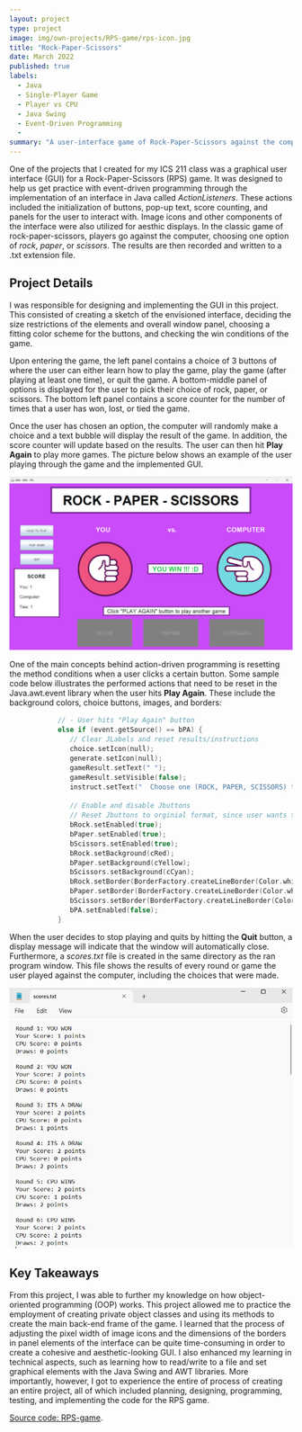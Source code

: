 ```yaml
---
layout: project
type: project
image: img/own-projects/RPS-game/rps-icon.jpg
title: "Rock-Paper-Scissors"
date: March 2022
published: true
labels:
  - Java
  - Single-Player Game
  - Player vs CPU
  - Java Swing
  - Event-Driven Programming
  - 
summary: "A user-interface game of Rock-Paper-Scissors against the computer in Java for my ICS 211 course. Java AWT and Java Swing libraries were used for the creation of graphical elements. Action listeners were also implemented for event-driven programming for the graphical user interface (GUI)."
---
```


One of the projects that I created for my ICS 211 class was a graphical user interface (GUI) for a Rock-Paper-Scissors (RPS) game. It was designed to help us get practice with event-driven programming through the implementation of an interface in Java called _ActionListeners_. These actions included the initialization of buttons, pop-up text, score counting, and panels for the user to interact with. Image icons and other components of the interface were also utilized for aesthic displays. In the classic game of rock-paper-scissors, players go against the computer, choosing one option of _rock_, _paper_, or _scissors_. The results are then recorded and written to a .txt extension file.

## Project Details

I was responsible for designing and implementing the GUI in this project. This consisted of creating a sketch of the envisioned interface, deciding the size restrictions of the elements and overall window panel, choosing a fitting color scheme for the buttons, and checking the win conditions of the game. 

Upon entering the game, the left panel contains a choice of 3 buttons of where the user can either learn how to play the game, play the game (after playing at least one time), or quit the game. A bottom-middle panel of options is displayed for the user to pick their choice of rock, paper, or scissors. The bottom left panel contains a score counter for the number of times that a user has won, lost, or tied the game. 

Once the user has chosen an option, the computer will randomly make a choice and a text bubble will display the result of the game. In addition, the score counter will update based on the results. The user can then hit **Play Again** to play more games. The picture below shows an example of the user playing through the game and the implemented GUI.

<img class="img-fluid" src="../img/own-projects/RPS-game/rps_game.png">

One of the main concepts behind action-driven programming is resetting the method conditions when a user clicks a certain button. Some sample code below illustrates the performed actions that need to be reset in the Java.awt.event library when the user hits **Play Again**. These include the background colors, choice buttons, images, and borders:

```cpp
            // - User hits "Play Again" button
            else if (event.getSource() == bPA) {
               // Clear JLabels and reset results/instructions
               choice.setIcon(null);
               generate.setIcon(null);
               gameResult.setText(" ");
               gameResult.setVisible(false);
               instruct.setText("  Choose one (ROCK, PAPER, SCISSORS) to play  ");
               
               // Enable and disable Jbuttons
               // Reset Jbuttons to orginial format, since user wants to play another game
               bRock.setEnabled(true);
               bPaper.setEnabled(true);
               bScissors.setEnabled(true);
               bRock.setBackground(cRed);
               bPaper.setBackground(cYellow);
               bScissors.setBackground(cCyan);
               bRock.setBorder(BorderFactory.createLineBorder(Color.white, 5, true));
               bPaper.setBorder(BorderFactory.createLineBorder(Color.white, 5, true));
               bScissors.setBorder(BorderFactory.createLineBorder(Color.white, 5, true));
               bPA.setEnabled(false);
            }
```
When the user decides to stop playing and quits by hitting the **Quit** button, a display message will indicate that the window will automatically close. Furthermore, a _scores.txt_ file is created in the same directory as the ran program window. This file shows the results of every round or game the user played against the computer, including the choices that were made. 

<img class="img-fluid" src="../img/own-projects/RPS-game/scores_txt.png">

## Key Takeaways

From this project, I was able to further my knowledge on how object-oriented programming (OOP) works. This project allowed me to practice the employment of creating private object classes and using its methods to create the main back-end frame of the game. I learned that the process of adjusting the pixel width of image icons and the dimensions of the borders in panel elements of the interface can be quite time-consuming in order to create a cohesive and aesthetic-looking GUI. I also enhanced my learning in technical aspects, such as learning how to read/write to a file and set graphical elements with the Java Swing and AWT libraries. More importantly, however, I got to experience the entire of process of creating an entire project, all of which included planning, designing, programming, testing, and implementing the code for the RPS game.

[Source code: RPS-game](https://github.com/jpinera/RPS-game).
